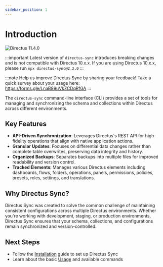 ```yaml
---
sidebar_position: 1
---
```


# Introduction

![Directus 11.4.0](https://img.shields.io/badge/Directus-11.4.0-64f?style=for-the-badge&logo=directus)

:::important
Latest version of `directus-sync` introduces breaking changes and is not compatible with Directus 10.x.x.
If you are using Directus 10.x.x, please run `npx directus-sync@2.2.0`
:::

:::note
Help us improve Directus Sync by sharing your feedback! Take a quick survey about your usage here: https://forms.gle/LnaB89uVkZCDqRfGA
:::

The `directus-sync` command-line interface (CLI) provides a set of tools for managing and synchronizing the schema and
collections within Directus across different environments.

## Key Features

- **API-Driven Synchronization**: Leverages Directus's REST API for high-fidelity operations that align with native application actions.
- **Granular Updates**: Focuses on differential data changes rather than complete table overwrites, preserving data integrity and history.
- **Organized Backups**: Separates backups into multiple files for improved readability and version control.
- **Tracked Elements**: Manages various Directus elements including dashboards, flows, folders, operations, panels, permissions, policies, presets, roles, settings, and translations.

## Why Directus Sync?

Directus Sync was created to solve the common challenge of maintaining consistent configurations across multiple Directus environments. Whether you're working with development, staging, or production environments, Directus Sync ensures that your schema, collections, and configurations remain synchronized and version-controlled.

## Next Steps

- Follow the [Installation](getting-started/installation.md) guide to set up Directus Sync
- Learn about the basic [Usage](getting-started/usage.md) and available commands
